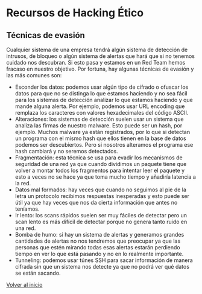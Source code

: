 # Recursos de Hacking Ético

## Técnicas de evasión

Cualquier sistema de una empresa tendrá algún sistema de detección de intrusos, de bloqueo o algún sistema de alertas que hará que si no tenemos cuidado nos descubran. Si esto pasa y estamos en un Red Team hemos fracaso en nuestro objetivo. Por fortuna, hay algunas técnicas de evasión y las más comunes son:

* Esconder los datos: podemos usar algún tipo de cifrado o ofuscar los datos para que no se distinga lo que estamos haciendo y no sea fácil para los sistemas de detección analizar lo que estamos haciendo y que mande alguna alerta. Por ejemplo, podemos usar URL encoding que remplaza los caracteres con valores hexadecimales del código ASCII.
* Alteraciones: los sistemas de detección suelen usar un sistema que analiza las firmas de nuestro malware. Esto puede ser un hash, por ejemplo. Muchos malware ya están registrados, por lo que si detectan un programa con el mismo hash que ellos tienen en la base de datos podemos ser descubiertos. Pero si nosotros alteramos el programa ese hash cambiará y no seremos detectados.
* Fragmentación: esta técnica se usa para evadir los mecanismos de seguridad de una red ya que cuando dividimos un paquete tiene que volver a montar todos los fragmentos para intentar leer el paquete y esto a veces no se hace ya que toma mucho tiempo y añadiría latencia a la red.
* Datos mal formados: hay veces que cuando no seguimos al pie de la letra un protocolo recibimos respuestas inesperadas y esto puede ser útil ya que hay veces que nos da cierta información que antes no teníamos.
* Ir lento: los scans rápidos suelen ser muy fáciles de detectar pero un scan lento es más difícil de detectar porque no genera tanto ruido en una red.
* Bomba de humo: si hay un sistema de alertas y generamos grandes cantidades de alertas no nos tendremos que preocupar ya que las personas que estén mirando todas esas alertas estarán perdiendo tiempo en ver lo que está pasando y no en lo realmente importante.
* Tunneling: podemos usar túnes SSH para sacar información de manera cifrada sin que un sistema nos detecte ya que no podrá ver qué datos se están sacando.

[Volver al inicio](./../../README.md)
